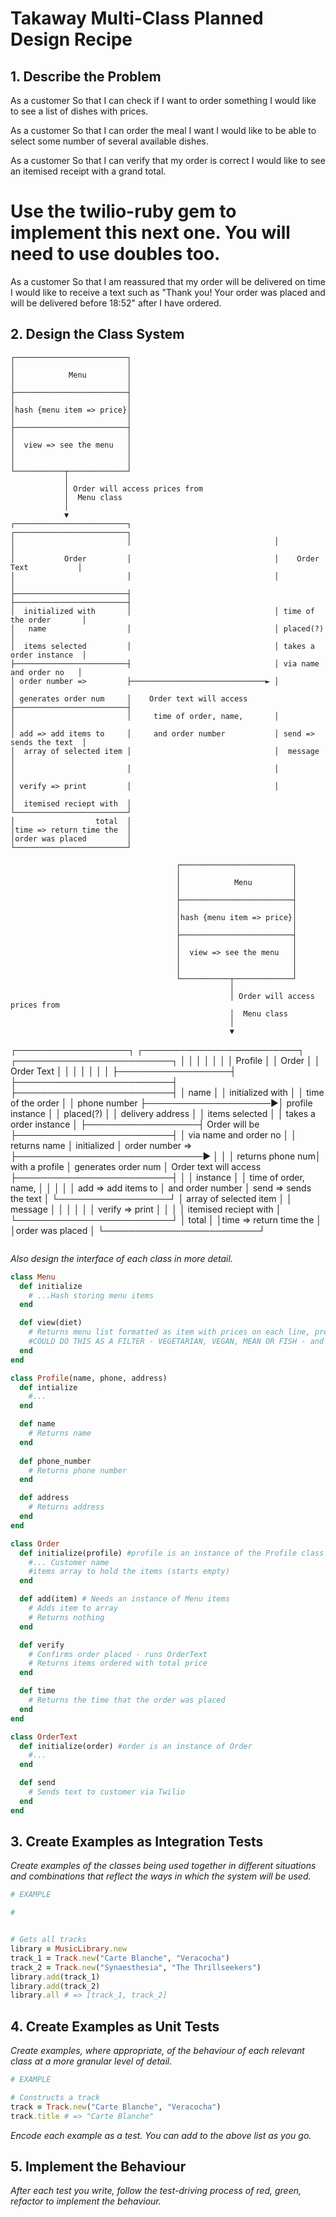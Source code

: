 # Takaway Multi-Class Planned Design Recipe

## 1. Describe the Problem

As a customer
So that I can check if I want to order something
I would like to see a list of dishes with prices.

As a customer
So that I can order the meal I want
I would like to be able to select some number of several available dishes.

As a customer
So that I can verify that my order is correct
I would like to see an itemised receipt with a grand total.

# Use the twilio-ruby gem to implement this next one. You will need to use doubles too.

As a customer
So that I am reassured that my order will be delivered on time
I would like to receive a text such as "Thank you! Your order was placed and will be delivered before 18:52" after I have ordered.

## 2. Design the Class System

```
┌─────────────────────────┐
│                         │
│            Menu         │
│                         │
├─────────────────────────┤
│                         │
│hash {menu item => price}│
│                         │
├─────────────────────────┤
│                         │
│  view => see the menu   │
│                         │
│                         │
└───────────┬─────────────┘
            │
            │ Order will access prices from
            │  Menu class
            │
            ▼
┌─────────────────────────┐                                ┌─────────────────────────┐
│                         │                                │                         │
│           Order         │                                │    Order Text           │
│                         │                                │                         │
├─────────────────────────┤                                ├─────────────────────────┤
│  initialized with       │                                │ time of the order       │
│   name                  │                                │ placed(?)               │
│  items selected         │                                │ takes a order instance  │
├─────────────────────────┤                                │ via name and order no   │
│ order number =>         ├──────────────────────────────► │                         │
│ generates order num     │    Order text will access      ├─────────────────────────┤
│                         │     time of order, name,       │                         │
│ add => add items to     │     and order number           │ send => sends the text  │
│  array of selected item │                                │  message                │
│                         │                                │                         │
│ verify => print         │                                │                         │
│  itemised reciept with  │                                └─────────────────────────┘
│                  total  │
│time => return time the  │
│order was placed         │
└─────────────────────────┘

```
                                         ┌─────────────────────────┐
                                         │                         │
                                         │            Menu         │
                                         │                         │
                                         ├─────────────────────────┤
                                         │                         │
                                         │hash {menu item => price}│
                                         │                         │
                                         ├─────────────────────────┤
                                         │                         │
                                         │  view => see the menu   │
                                         │                         │
                                         │                         │
                                         └───────────┬─────────────┘
                                                     │
                                                     │ Order will access prices from
                                                     │  Menu class
                                                     │
                                                     ▼
┌──────────────────┐                     ┌─────────────────────────┐                                ┌─────────────────────────┐
│                  │                     │                         │                                │                         │
│    Profile       │                     │           Order         │                                │    Order Text           │
│                  │                     │                         │                                │                         │
├──────────────────┤                     ├─────────────────────────┤                                ├─────────────────────────┤
│ name             │                     │  initialized with       │                                │ time of the order       │
│ phone number     ├────────────────────►│     profile instance    │                                │ placed(?)               │
│ delivery address │                     │  items selected         │                                │ takes a order instance  │
├──────────────────┤     Order will be   ├─────────────────────────┤                                │ via name and order no   │
│ returns name     │     initialized     │ order number =>         ├──────────────────────────────► │                         │
│ returns phone num│     with a profile  │ generates order num     │    Order text will access      ├─────────────────────────┤
│                  │     instance        │                         │     time of order, name,       │                         │
│                  │                     │ add => add items to     │     and order number           │ send => sends the text  │
└──────────────────┘                     │  array of selected item │                                │  message                │
                                         │                         │                                │                         │
                                         │ verify => print         │                                │                         │
                                         │  itemised reciept with  │                                └─────────────────────────┘
                                         │                  total  │
                                         │time => return time the  │
                                         │order was placed         │
                                         └─────────────────────────┘
```
```

_Also design the interface of each class in more detail._

```ruby
class Menu
  def initialize
    # ...Hash storing menu items 
  end

  def view(diet)
    # Returns menu list formatted as item with prices on each line, prepended by '*'
    #COULD DO THIS AS A FILTER - VEGETARIAN, VEGAN, MEAN OR FISH - and have a hash of hashes? KEY COULD BE A NUMBER OF THE DISH?
  end
end

class Profile(name, phone, address)
  def intialize
    #...
  end

  def name
    # Returns name
  end
  
  def phone_number
    # Returns phone number
  end

  def address
    # Returns address 
  end
end

class Order
  def initialize(profile) #profile is an instance of the Profile class
    #... Customer name 
    #items array to hold the items (starts empty)
  end

  def add(item) # Needs an instance of Menu items 
    # Adds item to array 
    # Returns nothing
  end

  def verify 
    # Confirms order placed - runs OrderText
    # Returns items ordered with total price
  end

  def time
    # Returns the time that the order was placed
  end
end

class OrderText
  def initialize(order) #order is an instance of Order
    #...
  end

  def send
    # Sends text to customer via Twilio
  end
end
```

## 3. Create Examples as Integration Tests

_Create examples of the classes being used together in different situations and
combinations that reflect the ways in which the system will be used._

```ruby
# EXAMPLE

# 


# Gets all tracks
library = MusicLibrary.new
track_1 = Track.new("Carte Blanche", "Veracocha")
track_2 = Track.new("Synaesthesia", "The Thrillseekers")
library.add(track_1)
library.add(track_2)
library.all # => [track_1, track_2]
```

## 4. Create Examples as Unit Tests

_Create examples, where appropriate, of the behaviour of each relevant class at
a more granular level of detail._

```ruby
# EXAMPLE

# Constructs a track
track = Track.new("Carte Blanche", "Veracocha")
track.title # => "Carte Blanche"
```

_Encode each example as a test. You can add to the above list as you go._

## 5. Implement the Behaviour

_After each test you write, follow the test-driving process of red, green,
refactor to implement the behaviour._